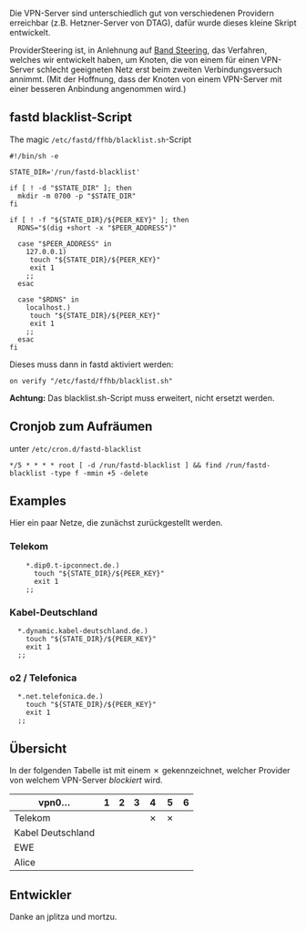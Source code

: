 Die VPN-Server sind unterschiedlich gut von verschiedenen Providern erreichbar (z.B. Hetzner-Server von DTAG), dafür wurde dieses kleine Skript entwickelt.

ProviderSteering ist, in Anlehnung auf [Band Steering](http://www.arubanetworks.com/techdocs/ArubaOS_64_Web_Help/Content/ArubaFrameStyles/ARM/Band_Steering.htm), das Verfahren, welches wir entwickelt haben, um Knoten, die von einem für einen VPN-Server schlecht geeigneten Netz erst beim zweiten Verbindungsversuch annimmt. (Mit der Hoffnung, dass der Knoten von einem VPN-Server mit einer besseren Anbindung angenommen wird.)

## fastd blacklist-Script
The magic `/etc/fastd/ffhb/blacklist.sh`-Script
```
#!/bin/sh -e

STATE_DIR='/run/fastd-blacklist'

if [ ! -d "$STATE_DIR" ]; then
  mkdir -m 0700 -p "$STATE_DIR"
fi

if [ ! -f "${STATE_DIR}/${PEER_KEY}" ]; then
  RDNS="$(dig +short -x "$PEER_ADDRESS")"

  case "$PEER_ADDRESS" in
    127.0.0.1)
     touch "${STATE_DIR}/${PEER_KEY}"
     exit 1
    ;;
  esac

  case "$RDNS" in
    localhost.)
     touch "${STATE_DIR}/${PEER_KEY}"
     exit 1
    ;;
  esac
fi
```

Dieses muss dann in fastd aktiviert werden:
```
on verify "/etc/fastd/ffhb/blacklist.sh"
```

**Achtung:**
Das blacklist.sh-Script muss erweitert, nicht ersetzt werden.

## Cronjob zum Aufräumen
unter `/etc/cron.d/fastd-blacklist`
```
*/5 * * * * root [ -d /run/fastd-blacklist ] && find /run/fastd-blacklist -type f -mmin +5 -delete
```
## Examples
Hier ein paar Netze, die zunächst zurückgestellt werden.

### Telekom
```
    *.dip0.t-ipconnect.de.)
      touch "${STATE_DIR}/${PEER_KEY}"
      exit 1
    ;;
```

### Kabel-Deutschland
```
  *.dynamic.kabel-deutschland.de.)
    touch "${STATE_DIR}/${PEER_KEY}"
    exit 1
  ;;
```
### o2 / Telefonica
```
  *.net.telefonica.de.)
    touch "${STATE_DIR}/${PEER_KEY}"
    exit 1
  ;;
```

## Übersicht

In der folgenden Tabelle ist mit einem ✗ gekennzeichnet, welcher Provider von welchem VPN-Server *blockiert* wird.

vpn0…             | 1 | 2 | 3 | 4 | 5 | 6
------------------|---|---|---|---|---|---
Telekom           |   |   |   | ✗ | ✗ |   
Kabel Deutschland |   |   |   |   |   |   
EWE               |   |   |   |   |   | 
Alice             |   |   |   |   |   |  

## Entwickler
Danke an jplitza und mortzu.
